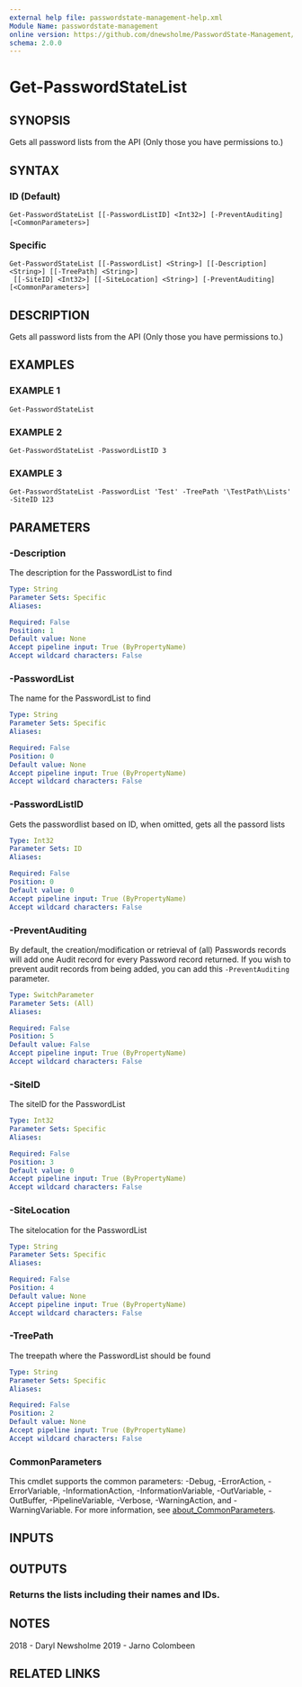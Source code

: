 ```yaml
---
external help file: passwordstate-management-help.xml
Module Name: passwordstate-management
online version: https://github.com/dnewsholme/PasswordState-Management/blob/master/docs/Get-PasswordStateList.md
schema: 2.0.0
---
```


# Get-PasswordStateList

## SYNOPSIS
Gets all password lists from the API (Only those you have permissions to.)

## SYNTAX

### ID (Default)
```
Get-PasswordStateList [[-PasswordListID] <Int32>] [-PreventAuditing] [<CommonParameters>]
```

### Specific
```
Get-PasswordStateList [[-PasswordList] <String>] [[-Description] <String>] [[-TreePath] <String>]
 [[-SiteID] <Int32>] [[-SiteLocation] <String>] [-PreventAuditing] [<CommonParameters>]
```

## DESCRIPTION
Gets all password lists from the API (Only those you have permissions to.)

## EXAMPLES

### EXAMPLE 1
```
Get-PasswordStateList
```

### EXAMPLE 2
```
Get-PasswordStateList -PasswordListID 3
```

### EXAMPLE 3
```
Get-PasswordStateList -PasswordList 'Test' -TreePath '\TestPath\Lists' -SiteID 123
```

## PARAMETERS

### -Description
The description for the PasswordList to find

```yaml
Type: String
Parameter Sets: Specific
Aliases:

Required: False
Position: 1
Default value: None
Accept pipeline input: True (ByPropertyName)
Accept wildcard characters: False
```

### -PasswordList
The name for the PasswordList to find

```yaml
Type: String
Parameter Sets: Specific
Aliases:

Required: False
Position: 0
Default value: None
Accept pipeline input: True (ByPropertyName)
Accept wildcard characters: False
```

### -PasswordListID
Gets the passwordlist based on ID, when omitted, gets all the passord lists

```yaml
Type: Int32
Parameter Sets: ID
Aliases:

Required: False
Position: 0
Default value: 0
Accept pipeline input: True (ByPropertyName)
Accept wildcard characters: False
```

### -PreventAuditing
By default, the creation/modification or retrieval of (all) Passwords records will add one Audit record for every Password record returned. If you wish to prevent audit records from being added, you can add this `-PreventAuditing` parameter.

```yaml
Type: SwitchParameter
Parameter Sets: (All)
Aliases:

Required: False
Position: 5
Default value: False
Accept pipeline input: True (ByPropertyName)
Accept wildcard characters: False
```

### -SiteID
The siteID for the PasswordList

```yaml
Type: Int32
Parameter Sets: Specific
Aliases:

Required: False
Position: 3
Default value: 0
Accept pipeline input: True (ByPropertyName)
Accept wildcard characters: False
```

### -SiteLocation
The sitelocation for the PasswordList

```yaml
Type: String
Parameter Sets: Specific
Aliases:

Required: False
Position: 4
Default value: None
Accept pipeline input: True (ByPropertyName)
Accept wildcard characters: False
```

### -TreePath
The treepath where the PasswordList should be found

```yaml
Type: String
Parameter Sets: Specific
Aliases:

Required: False
Position: 2
Default value: None
Accept pipeline input: True (ByPropertyName)
Accept wildcard characters: False
```

### CommonParameters
This cmdlet supports the common parameters: -Debug, -ErrorAction, -ErrorVariable, -InformationAction, -InformationVariable, -OutVariable, -OutBuffer, -PipelineVariable, -Verbose, -WarningAction, and -WarningVariable. For more information, see [about_CommonParameters](http://go.microsoft.com/fwlink/?LinkID=113216).

## INPUTS

## OUTPUTS

### Returns the lists including their names and IDs.
## NOTES
2018 - Daryl Newsholme
2019 - Jarno Colombeen

## RELATED LINKS
